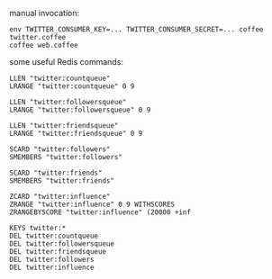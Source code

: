 manual invocation:

    env TWITTER_CONSUMER_KEY=... TWITTER_CONSUMER_SECRET=... coffee twitter.coffee
    coffee web.coffee


some useful Redis commands:

    LLEN "twitter:countqueue"
    LRANGE "twitter:countqueue" 0 9

    LLEN "twitter:followersqueue"
    LRANGE "twitter:followersqueue" 0 9

    LLEN "twitter:friendsqueue"
    LRANGE "twitter:friendsqueue" 0 9

    SCARD "twitter:followers"
    SMEMBERS "twitter:followers"

    SCARD "twitter:friends"
    SMEMBERS "twitter:friends"

    ZCARD "twitter:influence"
    ZRANGE "twitter:influence" 0 9 WITHSCORES
    ZRANGEBYSCORE "twitter:influence" (20000 +inf

    KEYS twitter:*
    DEL twitter:countqueue
    DEL twitter:followersqueue
    DEL twitter:friendsqueue
    DEL twitter:followers
    DEL twitter:influence

